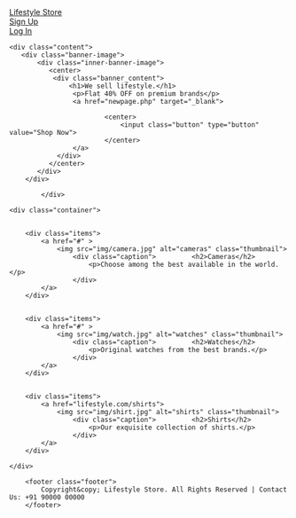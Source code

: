 <!DOCTYPE html>
<html>
<head>

<title>Lifestyle Store</title>
<link rel="shortcut icon" href="./img/srtcticon.png" type="image/png" >

<link  href="index.css" rel="stylesheet" type="text/css"/>

</head>

<body>
    <div class="header">
        <div class="inner-header">
            <div class="logo"><a href="#">Lifestyle Store</a></div>
            <div class="header-link"><a href="signup.php">Sign Up</a> </div>
            <div class="header-link"><a href="login.php">Log In</a> </div>
        </div>
    </div>

    <div class="content">
       <div class="banner-image">
           <div class="inner-banner-image">
              <center>
               <div class="banner_content">
                   <h1>We sell lifestyle.</h1>
                    <p>Flat 40% OFF on premium brands</p>
                    <a href="newpage.php" target="_blank">

                            <center>
                                <input class="button" type="button" value="Shop Now">
                            </center>
                    </a>
                </div>
              </center>
           </div>
        </div>

            </div>

    <div class="container">


        <div class="items">
            <a href="#" >
                <img src="img/camera.jpg" alt="cameras" class="thumbnail">
                    <div class="caption">         <h2>Cameras</h2>
                        <p>Choose among the best available in the world.</p>
                    </div>
            </a>
        </div>


        <div class="items">
            <a href="#" >
                <img src="img/watch.jpg" alt="watches" class="thumbnail">
                    <div class="caption">         <h2>Watches</h2>
                        <p>Original watches from the best brands.</p>
                    </div>
            </a>
        </div>


        <div class="items">
            <a href="lifestyle.com/shirts">
                <img src="img/shirt.jpg" alt="shirts" class="thumbnail">
                    <div class="caption">         <h2>Shirts</h2>
                        <p>Our exquisite collection of shirts.</p>
                    </div>
            </a>
        </div>

    </div>

<!--footer-->

        <footer class="footer">
            Copyright&copy; Lifestyle Store. All Rights Reserved | Contact Us: +91 90000 00000
        </footer>



</body>
</html>
